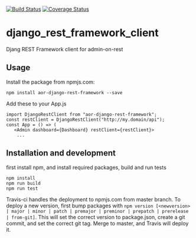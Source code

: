 [![Build Status](https://travis-ci.org/vilkasgroup/django_rest_framework_client.svg?branch=master)](https://travis-ci.org/vilkasgroup/django_rest_framework_client)
[![Coverage Status](https://coveralls.io/repos/github/vilkasgroup/django_rest_framework_client/badge.svg?branch=master)](https://coveralls.io/github/vilkasgroup/django_rest_framework_client?branch=master)

# django_rest_framework_client
Djang REST Framework client for admin-on-rest

## Usage

Install the package from npmjs.com:

    npm install aor-django-rest-framework --save

Add these to your App.js


    import DjangoRestClient from "aor-django-rest-framework";
    const restClient = DjangoRestClient("http://my.domain/api");
    const App = () => (
       <Admin dashboard={Dashboard} restClient={restClient}>
        ...

    


## Installation and development

first install npm, and install required packages, build and run tests

    npm install
    npm run build
    npm run test

Travis-ci handles the deployment to npmjs.com from master branch.
To deploy a new version, first bump packages with `npm version [<newversion> | major | minor | patch | premajor | preminor | prepatch | prerelease | from-git]`.
This will set the correct version to package.json, create a git commit, and set the correct git tag. Merge to master, and Travis will deploy it.
